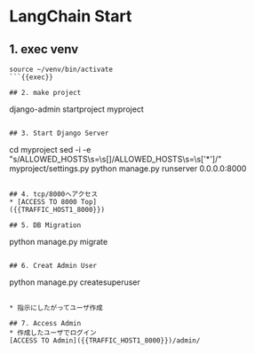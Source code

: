 # LangChain Start

## 1. exec venv
```
source ~/venv/bin/activate
```{{exec}}

## 2. make project
```
django-admin startproject myproject
```{{exec}}

## 3. Start Django Server
```
cd myproject
sed -i -e "s/ALLOWED_HOSTS\s\=\s\[\]/ALLOWED_HOSTS\s=\s\[\'\*\'\]/" myproject/settings.py
python manage.py runserver 0.0.0.0:8000
```{{exec}}

## 4. tcp/8000へアクセス
* [ACCESS TO 8000 Top]
({{TRAFFIC_HOST1_8000}})

## 5. DB Migration
```
python manage.py migrate
```{{exec}}

## 6. Creat Admin User
```
python manage.py createsuperuser
```{{exec}}

* 指示にしたがってユーザ作成

## 7. Access Admin
* 作成したユーザでログイン
[ACCESS TO Admin]({{TRAFFIC_HOST1_8000}})/admin/
